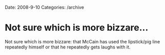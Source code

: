 Date: 2008-9-10
Categories: /archive

# Not sure which is more bizzare...

Not sure which is more bizzare: that McCain has used the lipstick/pig line repeatedly himself or that he repeatedly gets laughs with it.
